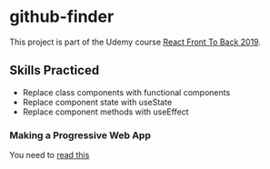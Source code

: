 # github-finder

This project is part of the Udemy course [React Front To Back 2019](https://www.udemy.com/modern-react-front-to-back).

## Skills Practiced

- Replace class components with functional components
- Replace component state with useState
- Replace component methods with useEffect

### Making a Progressive Web App

You need to [read this](https://facebook.github.io/create-react-app/docs/making-a-progressive-web-app)
